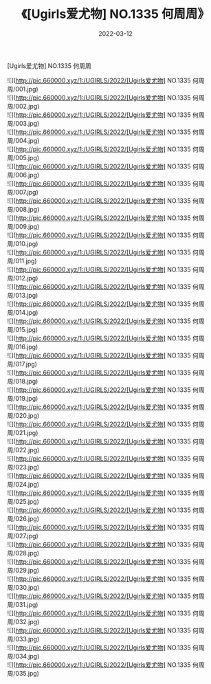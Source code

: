 ﻿---
layout: post
title:  《[Ugirls爱尤物] NO.1335 何周周》
date:   2022-03-12
img: http://pic.660000.xyz/1:/UGIRLS/2022/[Ugirls爱尤物] NO.1335 何周周/000.jpg
categories: [美女, 清纯, 唯美]
---

[Ugirls爱尤物] NO.1335 何周周

 ![](http://pic.660000.xyz/1:/UGIRLS/2022/[Ugirls爱尤物] NO.1335 何周周/001.jpg) <br>![](http://pic.660000.xyz/1:/UGIRLS/2022/[Ugirls爱尤物] NO.1335 何周周/002.jpg) <br>![](http://pic.660000.xyz/1:/UGIRLS/2022/[Ugirls爱尤物] NO.1335 何周周/003.jpg) <br>![](http://pic.660000.xyz/1:/UGIRLS/2022/[Ugirls爱尤物] NO.1335 何周周/004.jpg) <br>![](http://pic.660000.xyz/1:/UGIRLS/2022/[Ugirls爱尤物] NO.1335 何周周/005.jpg) <br>![](http://pic.660000.xyz/1:/UGIRLS/2022/[Ugirls爱尤物] NO.1335 何周周/006.jpg) <br>![](http://pic.660000.xyz/1:/UGIRLS/2022/[Ugirls爱尤物] NO.1335 何周周/007.jpg) <br>![](http://pic.660000.xyz/1:/UGIRLS/2022/[Ugirls爱尤物] NO.1335 何周周/008.jpg) <br>![](http://pic.660000.xyz/1:/UGIRLS/2022/[Ugirls爱尤物] NO.1335 何周周/009.jpg) <br>![](http://pic.660000.xyz/1:/UGIRLS/2022/[Ugirls爱尤物] NO.1335 何周周/010.jpg) <br>![](http://pic.660000.xyz/1:/UGIRLS/2022/[Ugirls爱尤物] NO.1335 何周周/011.jpg) <br>![](http://pic.660000.xyz/1:/UGIRLS/2022/[Ugirls爱尤物] NO.1335 何周周/012.jpg) <br>![](http://pic.660000.xyz/1:/UGIRLS/2022/[Ugirls爱尤物] NO.1335 何周周/013.jpg) <br>![](http://pic.660000.xyz/1:/UGIRLS/2022/[Ugirls爱尤物] NO.1335 何周周/014.jpg) <br>![](http://pic.660000.xyz/1:/UGIRLS/2022/[Ugirls爱尤物] NO.1335 何周周/015.jpg) <br>![](http://pic.660000.xyz/1:/UGIRLS/2022/[Ugirls爱尤物] NO.1335 何周周/016.jpg) <br>![](http://pic.660000.xyz/1:/UGIRLS/2022/[Ugirls爱尤物] NO.1335 何周周/017.jpg) <br>![](http://pic.660000.xyz/1:/UGIRLS/2022/[Ugirls爱尤物] NO.1335 何周周/018.jpg) <br>![](http://pic.660000.xyz/1:/UGIRLS/2022/[Ugirls爱尤物] NO.1335 何周周/019.jpg) <br>![](http://pic.660000.xyz/1:/UGIRLS/2022/[Ugirls爱尤物] NO.1335 何周周/020.jpg) <br>![](http://pic.660000.xyz/1:/UGIRLS/2022/[Ugirls爱尤物] NO.1335 何周周/021.jpg) <br>![](http://pic.660000.xyz/1:/UGIRLS/2022/[Ugirls爱尤物] NO.1335 何周周/022.jpg) <br>![](http://pic.660000.xyz/1:/UGIRLS/2022/[Ugirls爱尤物] NO.1335 何周周/023.jpg) <br>![](http://pic.660000.xyz/1:/UGIRLS/2022/[Ugirls爱尤物] NO.1335 何周周/024.jpg) <br>![](http://pic.660000.xyz/1:/UGIRLS/2022/[Ugirls爱尤物] NO.1335 何周周/025.jpg) <br>![](http://pic.660000.xyz/1:/UGIRLS/2022/[Ugirls爱尤物] NO.1335 何周周/026.jpg) <br>![](http://pic.660000.xyz/1:/UGIRLS/2022/[Ugirls爱尤物] NO.1335 何周周/027.jpg) <br>![](http://pic.660000.xyz/1:/UGIRLS/2022/[Ugirls爱尤物] NO.1335 何周周/028.jpg) <br>![](http://pic.660000.xyz/1:/UGIRLS/2022/[Ugirls爱尤物] NO.1335 何周周/029.jpg) <br>![](http://pic.660000.xyz/1:/UGIRLS/2022/[Ugirls爱尤物] NO.1335 何周周/030.jpg) <br>![](http://pic.660000.xyz/1:/UGIRLS/2022/[Ugirls爱尤物] NO.1335 何周周/031.jpg) <br>![](http://pic.660000.xyz/1:/UGIRLS/2022/[Ugirls爱尤物] NO.1335 何周周/032.jpg) <br>![](http://pic.660000.xyz/1:/UGIRLS/2022/[Ugirls爱尤物] NO.1335 何周周/033.jpg) <br>![](http://pic.660000.xyz/1:/UGIRLS/2022/[Ugirls爱尤物] NO.1335 何周周/034.jpg) <br>![](http://pic.660000.xyz/1:/UGIRLS/2022/[Ugirls爱尤物] NO.1335 何周周/035.jpg) <br>
